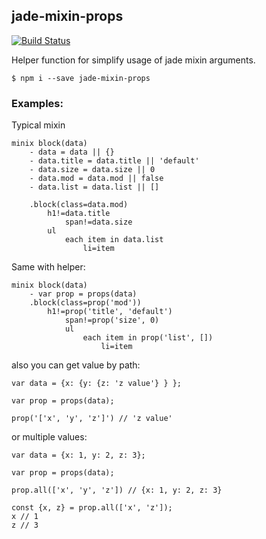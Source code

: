 ## jade-mixin-props 
[![Build Status](https://travis-ci.org/Rabinzon/jade-mixin-props.svg?branch=master)](https://travis-ci.org/Rabinzon/jade-mixin-props)

Helper function for simplify usage of jade mixin arguments.

```
$ npm i --save jade-mixin-props
```

### Examples:

Typical mixin
```
minix block(data)
	- data = data || {}
	- data.title = data.title || 'default'
	- data.size = data.size || 0
	- data.mod = data.mod || false
	- data.list = data.list || []

	.block(class=data.mod)
		h1!=data.title
			span!=data.size
		ul
			each item in data.list
				li=item
```

Same with helper:

```
minix block(data)
	- var prop = props(data)
	.block(class=prop('mod'))
		h1!=prop('title', 'default')
			span!=prop('size', 0)
			ul
				each item in prop('list', [])
					li=item
```

also you can get value by path:
```
var data = {x: {y: {z: 'z value'} } };

var prop = props(data);

prop('['x', 'y', 'z']') // 'z value'
```

or multiple values: 
```
var data = {x: 1, y: 2, z: 3};

var prop = props(data);

prop.all(['x', 'y', 'z']) // {x: 1, y: 2, z: 3}

const {x, z} = prop.all(['x', 'z']);
x // 1
z // 3
```
